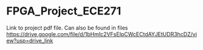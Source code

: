 # FPGA_Project_ECE271

Link to project pdf file. Can also be found in files
https://drive.google.com/file/d/1bHmIc2VFsEIpCWcECtdAYJEtUDR3hcDZ/view?usp=drive_link

